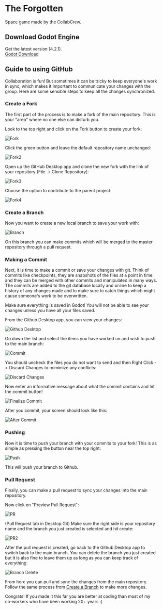 # The Forgotten

Space game made by the CollabCrew.

## Download Godot Engine

Get the latest version (4.2.1).  
[Godot Download](https://godotengine.org/)


## Guide to using GitHub

Collaboration is fun! But sometimes it can be tricky to keep everyone's work in sync, which makes it important to communicate your changes with the group. Here are some sensible steps to keep all the changes synchronized.


### Create a Fork

The first part of the process is to make a fork of the main repository. This is your "area" where no one else can disturb you.

Look to the top right and click on the Fork button to create your fork:

![Fork](screenshots/github_fork_create.png)

Click the green button and leave the default repository name unchanged:

![Fork2](screenshots/github_fork_create2.png)

Open up the GitHub Desktop app and clone the new fork with the link of your repository (File -> Clone Repository):

![Fork3](screenshots/github_fork_create3.png)

Choose the option to contribute to the parent project:

![Fork4](screenshots/github_fork_create4.png)


### Create a Branch

Now you want to create a new local branch to save your work with:

![Branch](screenshots/github_branch_create.png)

On this branch you can make commits which will be merged to the master repository through a pull request.


### Making a Commit

Next, it is time to make a commit or save your changes with git. Think of commits like checkpoints, they are snapshots of the files at a point in time and they can be merged with other commits and manipulated in many ways. The commits are added to the git database locally and online to keep a history of any changes made and to make sure to catch things which might cause someone's work to be overwritten.

Make sure everything is saved in Godot! You will not be able to see your changes unless you have all your files saved.

From the Github Desktop app, you can view your changes:

![Github Desktop](screenshots/github_app.png)

Go down the list and select the items you have worked on and wish to push to the main branch:

![Commit](screenshots/github_commit.png)

You should uncheck the files you do not want to send and then Right Click -> Discard Changes to mimimize any conflicts:

![Discard Changes](screenshots/github_discard.png)

Now enter an informative message about what the commit contains and hit the commit button!

![Finalize Commit](screenshots/github_commit_finalize.png)

After you commit, your screen should look like this:

![After Commit](screenshots/github_commit_after.png)


### Pushing

Now it is time to push your branch with your commits to your fork! This is as simple as pressing the button near the top right:

![Push](screenshots/github_push.png)

This will push your branch to Github.


### Pull Request

Finally, you can make a pull request to sync your changes into the main repository.

Now click on "Preview Pull Request":

![PR](screenshots/github_pull_request.png)

(Pull Request tab in Desktop Git) Make sure the right side is your repository name and the branch you just created is selected and hit create:

![PR2](screenshots/github_pull_request2.png)

After the pull request is created, go back to the Github Desktop app to switch back to the main branch. You can delete the branch you just created but it is also fine to leave them up as long as you can keep track of everything:

![Branch Delete](screenshots/github_branch_delete.png)

From here you can pull and sync the changes from the main repository. Follow the same process from [Create a Branch](#create-a-branch) to make more changes.


Congrats! If you made it this far you are better at coding than most of my co-workers who have been working 20+ years :)
